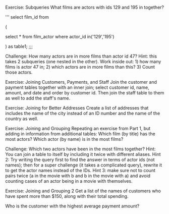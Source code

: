 Exercise: Subqueries
What films are actors with ids 129 and 195 in together?

'''
select film_id from 

(

select * from film_actor where actor_id in('129','195')

) as table1;
;;;

Challenge: How many actors are in more films than actor id 47? Hint: this takes 2 subqueries (one nested in the other). Work inside out: 1) how many films is actor 47 in; 2) which actors are in more films than this? 3) Count those actors.

Exercise: Joining Customers, Payments, and Staff
Join the customer and payment tables together with an inner join; select customer id, name, amount, and date and order by customer id. Then join the staff table to them as well to add the staff's name.

Exercise: Joining for Better Addresses
Create a list of addresses that includes the name of the city instead of an ID number and the name of the country as well.

Exercise: Joining and Grouping
Repeating an exercise from Part 1, but adding in information from additional tables: Which film (by title) has the most actors? Which actor (by name) is in the most films?

Challenge: Which two actors have been in the most films together? Hint: You can join a table to itself by including it twice with different aliases. Hint 2: Try writing the query first to find the answer in terms of actor ids (not names); then for a super challenge (it takes a complicated query), rewrite it to get the actor names instead of the IDs. Hint 3: make sure not to count pairs twice (a in the movie with b and b in the movie with a) and avoid counting cases of an actor being in a movie with themselves.

Exercise: Joining and Grouping 2
Get a list of the names of customers who have spent more than $150, along with their total spending.

Who is the customer with the highest average payment amount?
